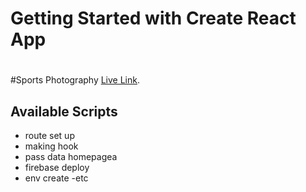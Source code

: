 
# Getting Started with Create React App
#

#Sports Photography [Live Link](https://sports-photography-13cf5.web.app/home).

## Available Scripts

- route set up
- making hook
- pass data homepagea 
- firebase deploy
- env create
-etc
